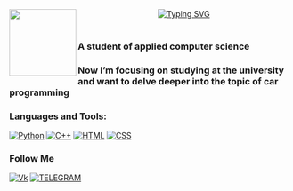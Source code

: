 <div id="header" >
  <img src = "https://media.giphy.com/media/QDjpIL6oNCVZ4qzGs7/giphy.gif?cid=790b7611pzst5iqktbvpdlr01ughtwcu2bkixokkrny26kpw&ep=v1_gifs_search&rid=giphy.gif&ct=g" width = "120" align="left"/>
</div>

 <div class = "a" align="center">
 <a href="https://git.io/typing-svg"><img src="https://readme-typing-svg.demolab.com?font=Fira+Code&weight=400&size=30&pause=1000&color=6D9FFF&background=36FFF600&center=true&vCenter=true&width=740&lines=Hi,+call+me+NaoNao,+it's+more+convenient" alt="Typing SVG" /></a>
 </div> <br>

### А student of applied computer science
### Now I’m focusing on studying at the university and want to delve deeper into the topic of car programming

### Languages and Tools:
[![Python](https://shields.io/badge/-Python-1D405C?style=for-the-badge&logo=python&logoColor=fff)](https://www.python.org)
[![C++](https://shields.io/badge/-C++-659AD2?style=for-the-badge&logo=C%2b%2b&logoColor=fff)](https://www.w3schools.com/cpp/cpp_intro.asp)
[![HTML](https://shields.io/badge/-HTML-F16529?style=for-the-badge&logo=html5&logoColor=fff)](https://www.w3schools.com/html/)
[![CSS](https://shields.io/badge/-CSS-264DE4?style=for-the-badge&logo=css3&logoColor=fff)](https://www.w3schools.com/css/)

### Follow Me
[![Vk](https://shields.io/badge/-Vkontakte-0077FF?style=for-the-badge&logo=Vk&logoColor=fff)](https://vk.com/naonaogh)
[![TELEGRAM](https://shields.io/badge/-TELEGRAM-28A8E9?style=for-the-badge&logo=TELEGRAM&logoColor=fff)](https://t.me/naonaogh)
